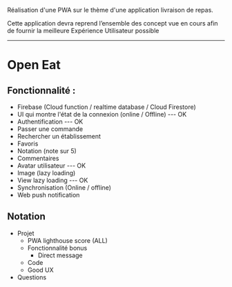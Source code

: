 Réalisation d'une PWA sur le thème d'une application livraison de repas.

Cette application devra reprend l’ensemble des concept vue en cours afin de fournir la meilleure Expérience Utilisateur possible

---

# Open Eat

## Fonctionnalité :

- Firebase (Cloud function / realtime database / Cloud Firestore)
- UI qui montre l'état de la connexion (online / Offline) --- OK
- Authentification --- OK
- Passer une commande
- Rechercher un établissement
- Favoris
- Notation (note sur 5)
- Commentaires
- Avatar utilisateur --- OK
- Image (lazy loading)
- View lazy loading --- OK
- Synchronisation (Online / offline)
- Web push notification

## Notation

- Projet
  - PWA lighthouse score (ALL)
  - Fonctionnalité bonus
    - Direct message
  - Code
  - Good UX
- Questions